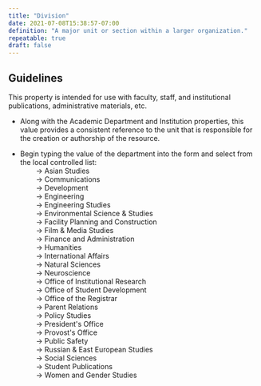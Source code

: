 ```yaml
---
title: "Division"
date: 2021-07-08T15:38:57-07:00
definition: "A major unit or section within a larger organization."
repeatable: true
draft: false
---
```


## Guidelines

This property is intended for use with faculty, staff, and institutional publications, administrative materials, etc.

-  Along with the Academic Department and Institution properties, this value provides a consistent reference to the unit that is responsible for the creation or authorship of the resource.

- Begin typing the value of the department into the form and select from the local controlled list: \
&nbsp;&nbsp;&nbsp;&nbsp;&nbsp;&nbsp;&nbsp;&nbsp;&rarr; Asian Studies \
&nbsp;&nbsp;&nbsp;&nbsp;&nbsp;&nbsp;&nbsp;&nbsp;&rarr; Communications \
&nbsp;&nbsp;&nbsp;&nbsp;&nbsp;&nbsp;&nbsp;&nbsp;&rarr; Development \
&nbsp;&nbsp;&nbsp;&nbsp;&nbsp;&nbsp;&nbsp;&nbsp;&rarr; Engineering \
&nbsp;&nbsp;&nbsp;&nbsp;&nbsp;&nbsp;&nbsp;&nbsp;&rarr; Engineering Studies \
&nbsp;&nbsp;&nbsp;&nbsp;&nbsp;&nbsp;&nbsp;&nbsp;&rarr; Environmental Science & Studies \
&nbsp;&nbsp;&nbsp;&nbsp;&nbsp;&nbsp;&nbsp;&nbsp;&rarr; Facility Planning and Construction \
&nbsp;&nbsp;&nbsp;&nbsp;&nbsp;&nbsp;&nbsp;&nbsp;&rarr; Film & Media Studies \
&nbsp;&nbsp;&nbsp;&nbsp;&nbsp;&nbsp;&nbsp;&nbsp;&rarr; Finance and Administration \
&nbsp;&nbsp;&nbsp;&nbsp;&nbsp;&nbsp;&nbsp;&nbsp;&rarr; Humanities \
&nbsp;&nbsp;&nbsp;&nbsp;&nbsp;&nbsp;&nbsp;&nbsp;&rarr; International Affairs \
&nbsp;&nbsp;&nbsp;&nbsp;&nbsp;&nbsp;&nbsp;&nbsp;&rarr; Natural Sciences \
&nbsp;&nbsp;&nbsp;&nbsp;&nbsp;&nbsp;&nbsp;&nbsp;&rarr; Neuroscience \
&nbsp;&nbsp;&nbsp;&nbsp;&nbsp;&nbsp;&nbsp;&nbsp;&rarr; Office of Institutional Research \
&nbsp;&nbsp;&nbsp;&nbsp;&nbsp;&nbsp;&nbsp;&nbsp;&rarr; Office of Student Development \
&nbsp;&nbsp;&nbsp;&nbsp;&nbsp;&nbsp;&nbsp;&nbsp;&rarr; Office of the Registrar \
&nbsp;&nbsp;&nbsp;&nbsp;&nbsp;&nbsp;&nbsp;&nbsp;&rarr; Parent Relations \
&nbsp;&nbsp;&nbsp;&nbsp;&nbsp;&nbsp;&nbsp;&nbsp;&rarr; Policy Studies \
&nbsp;&nbsp;&nbsp;&nbsp;&nbsp;&nbsp;&nbsp;&nbsp;&rarr; President's Office \
&nbsp;&nbsp;&nbsp;&nbsp;&nbsp;&nbsp;&nbsp;&nbsp;&rarr; Provost's Office \
&nbsp;&nbsp;&nbsp;&nbsp;&nbsp;&nbsp;&nbsp;&nbsp;&rarr; Public Safety \
&nbsp;&nbsp;&nbsp;&nbsp;&nbsp;&nbsp;&nbsp;&nbsp;&rarr; Russian & East European Studies \
&nbsp;&nbsp;&nbsp;&nbsp;&nbsp;&nbsp;&nbsp;&nbsp;&rarr; Social Sciences \
&nbsp;&nbsp;&nbsp;&nbsp;&nbsp;&nbsp;&nbsp;&nbsp;&rarr; Student Publications \
&nbsp;&nbsp;&nbsp;&nbsp;&nbsp;&nbsp;&nbsp;&nbsp;&rarr; Women and Gender Studies
